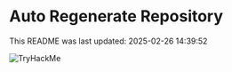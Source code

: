 # Auto Regenerate Repository

This README was last updated: 2025-02-26 14:39:52

 ![TryHackMe](https://tryhackme.com/badge/533634)